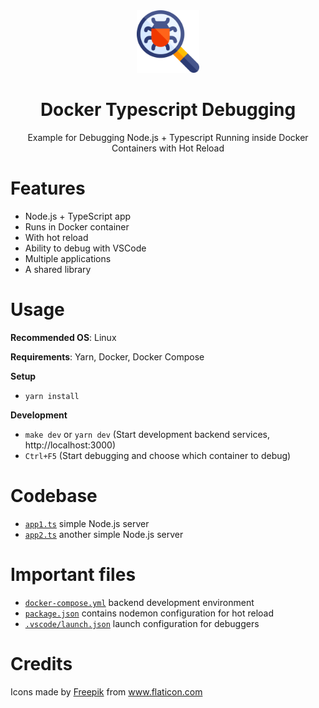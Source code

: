 <div align="center">
  <a href="https://github.com/flolu/auth">
    <img width="100px" height="auto" src="./.github/debugging.png" />
  </a>
  <br>
  <h1>Docker Typescript Debugging</h1>
  <p>Example for Debugging Node.js + Typescript Running inside Docker Containers with Hot Reload</p>
</div>

# Features

- Node.js + TypeScript app
- Runs in Docker container
- With hot reload
- Ability to debug with VSCode
- Multiple applications
- A shared library

# Usage

**Recommended OS**: Linux

**Requirements**: Yarn, Docker, Docker Compose

**Setup**

- `yarn install`

**Development**

- `make dev` or `yarn dev` (Start development backend services, http://localhost:3000)
- `Ctrl+F5` (Start debugging and choose which container to debug)

# Codebase

- [`app1.ts`](app1.ts) simple Node.js server
- [`app2.ts`](app2.ts) another simple Node.js server

# Important files

- [`docker-compose.yml`](docker-compose.yml) backend development environment
- [`package.json`](package.json) contains nodemon configuration for hot reload
- [`.vscode/launch.json`](.vscode/launch.json) launch configuration for debuggers

# Credits

<div>Icons made by <a href="https://www.freepik.com" title="Freepik">Freepik</a> from <a href="https://www.flaticon.com/" title="Flaticon">www.flaticon.com</a></div>
